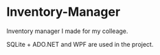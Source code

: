 # Inventory-Manager
Inventory manager I made for my colleage.

SQLite + ADO.NET and WPF are used in the project.

